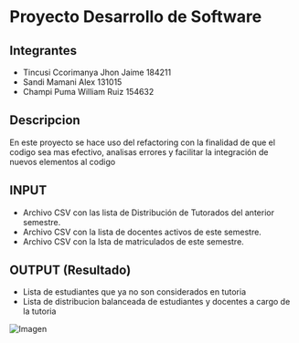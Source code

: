 # Proyecto Desarrollo de Software

## Integrantes

* Tincusi Ccorimanya Jhon Jaime           184211
* Sandi Mamani Alex                       131015
* Champi Puma William Ruiz                154632

## Descripcion

En este proyecto se hace uso del refactoring con la finalidad de que el codigo sea mas efectivo, analisas errores y facilitar la integración de nuevos elementos al codigo

## INPUT
* Archivo CSV con las lista de Distribución de Tutorados del anterior semestre.
* Archivo CSV con la lista de docentes activos de este semestre.
* Archivo CSV con la lsta de matriculados de este semestre.

## OUTPUT (Resultado)
* Lista de estudiantes que ya no son considerados en tutoria
* Lista de distribucion balanceada de estudiantes y docentes a cargo de la tutoria

![Imagen](https://user-images.githubusercontent.com/106675975/187582460-6965cd2e-ebf4-48c3-8812-952f3670aa1a.png)






